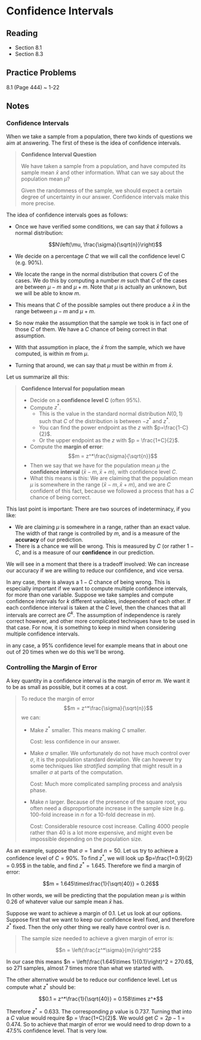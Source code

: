 # Confidence Intervals

## Reading

- Section 8.1
- Section 8.3

## Practice Problems

8.1 (Page 444)
  ~ 1-22

## Notes

### Confidence Intervals

When we take a sample from a population, there two kinds of questions we aim at answering. The first of these is the idea of confidence intervals.

> **Confidence Interval Question**
>
> We have taken a sample from a population, and have computed its sample mean $\bar x$ and other information. What can we say about the population mean $\mu$?
>
> Given the randomness of the sample, we should expect a certain degree of uncertainty in our answer. Confidence intervals make this more precise.

The idea of confidence intervals goes as follows:

- Once we have verified some conditions, we can say that $\bar x$ follows a normal distribution:

    $$N\left(\mu, \frac{\sigma}{\sqrt{n}}\right)$$
- We decide on a percentage $C$ that we will call the confidence level C (e.g. $90\%$).
- We locate the range in the normal distribution that covers $C$ of the cases. We do this by computing a number $m$ such that $C$ of the cases are between $\mu - m$ and $\mu + m$. Note that $\mu$ is actually an unknown, but we will be able to know $m$.
- This means that $C$ of the possible samples out there produce a $\bar x$ in the range between $\mu - m$ and $\mu + m$.
- So now make the assumption that the sample we took is in fact one of those $C$ of them. We have a $C$ chance of being correct in that assumption.
- With that assumption in place, the $\bar x$ from the sample, which we have computed, is within $m$ from $\mu$.
- Turning that around, we can say that $\mu$ must be within $m$ from $\bar x$.

Let us summarize all this:

> **Confidence Interval for population mean**
>
> - Decide on a **confidence level C** (often $95\%$).
> - Compute $z^*$.
>     - This is the value in the standard normal distribution $N(0,1)$ such that $C$ of the distribution is between $-z^*$ and $z^*$.
>     - You can find the power endpoint as the $z$ with $p=\frac{1-C}{2}$.
>     - Or the upper endpoint as the $z$ with $p = \frac{1+C}{2}$.
> - Compute the **margin of error**:
>     $$m = z^*\frac{\sigma}{\sqrt{n}}$$
> - Then we say that we have for the population mean $\mu$ the **confidence interval** $(\bar x - m, \bar x + m)$, with confidence level $C$.
> - What this means is this: We are claiming that the population mean $\mu$ is somewhere in the range $(\bar x - m, \bar x + m)$, and we are $C$ confident of this fact, because we followed a process that has a $C$ chance of being correct.

This last point is important: There are two sources of indeterminacy, if you like:

- We are claiming $\mu$ is somewhere in a range, rather than an exact value. The width of that range is controlled by $m$, and is a measure of the **accuracy** of our prediction.
- There is a chance we will be wrong. This is measured by $C$ (or rather $1-C$, and is a measure of our **confidence** in our prediction.

We will see in a moment that there is a tradeoff involved: We can increase our accuracy if we are willing to reduce our confidence, and vice versa.

In any case, there is always a $1-C$ chance of being wrong. This is especially important if we want to compute multiple confidence intervals, for more than one variable. Suppose we take samples and compute confidence intervals for $k$ different variables, independent of each other. If each confidence interval is taken at the $C$ level, then the chances that all intervals are correct are $C^k$. The assumption of independence is rarely correct however, and other more complicated techniques have to be used in that case. For now, it is something to keep in mind when considering multiple confidence intervals.

in any case, a $95\%$ confidence level for example means that in about one out of 20 times when we do this we'll be wrong.

### Controlling the Margin of Error

A key quantity in a confidence interval is the margin of error $m$. We want it to be as small as possible, but it comes at a cost.

> To reduce the margin of error
> $$m = z^*\frac{\sigma}{\sqrt{n}}$$
> we can:
>
> - Make $z^*$ smaller. This means making $C$ smaller.
>
>     Cost: less confidence in our answer.
> - Make $\sigma$ smaller. We unfortunately do not have much control over $\sigma$, it is the population standard deviation. We can however try some techniques like *stratified sampling* that might result in a smaller $\sigma$ at parts of the computation.
>
>     Cost: Much more complicated sampling process and analysis phase.
> - Make $n$ larger. Because of the presence of the square root, you often need a disproportionate increase in the sample size (e.g. 100-fold increase in $n$ for a 10-fold decrease in $m$).
>
>     Cost: Considerable resource cost increase. Calling 4000 people rather than 40 is a lot more expensive, and might even be impossible depending on the population size.

As an example, suppose that $\sigma = 1$ and $n = 50$. Let us try to achieve a confidence level of $C=90\%$. To find $z^*$, we will look up $p=\frac{1+0.9}{2} = 0.95$ in the table, and find $z^* = 1.645$. Therefore we find a margin of error:

$$m = 1.645\times\frac{1}{\sqrt{40}} = 0.26$$

In other words, we will be predicting that the population mean $\mu$ is within $0.26$ of whatever value our sample mean $\bar x$ has.

Suppose we want to achieve a margin of $0.1$. Let us look at our options. Suppose first that we want to keep our confidence level fixed, and therefore $z^*$ fixed. Then the only other thing we really have control over is $n$.

> The sample size needed to achieve a given margin of error is:
>
> $$n = \left(\frac{z^*\sigma}{m}\right)^2$$

In our case this means $n = \left(\frac{1.645\times 1}{0.1}\right)^2 = 270.6$, so $271$ samples, almost $7$ times more than what we started with.

The other alternative would be to reduce our confidence level. Let us compute what $z^*$ should be:

$$0.1 = z^*\frac{1}{\sqrt{40}} = 0.158\times z^*$$

Therefore $z^* = 0.633$. The corresponding $p$ value is $0.737$. Turning that into a $C$ value would require $p = \frac{1+C}{2}$. We would get $C = 2p-1 = 0.474$. So to achieve that margin of error we would need to drop down to a $47.5\%$ confidence level. That is very low.
